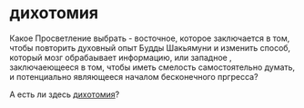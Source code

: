 # дихотомия
Какое Просветление выбрать - восточное, которое заключается в том, чтобы повторить духовный опыт Будды Шакьямуни и изменить способ, который мозг обрабаывает информацию, или западное , заключаеющееся в том, чтобы иметь смелость самостоятельно думать, и потенциально являющееся началом бесконечного пргресса?

А есть ли здесь [дихотомия](%D0%BB%D0%BE%D0%B6%D0%BD%D0%B0%D1%8F%20%D0%B4%D0%B8%D1%85%D0%BE%D1%82%D0%BE%D0%BC%D0%B8%D1%8F)?